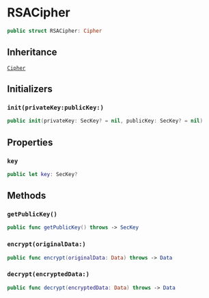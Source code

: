 # RSACipher

``` swift
public struct RSACipher: Cipher 
```

## Inheritance

[`Cipher`](./Cipher)

## Initializers

### `init(privateKey:publicKey:)`

``` swift
public init(privateKey: SecKey? = nil, publicKey: SecKey? = nil) 
```

## Properties

### `key`

``` swift
public let key: SecKey?
```

## Methods

### `getPublicKey()`

``` swift
public func getPublicKey() throws -> SecKey 
```

### `encrypt(originalData:)`

``` swift
public func encrypt(originalData: Data) throws -> Data 
```

### `decrypt(encryptedData:)`

``` swift
public func decrypt(encryptedData: Data) throws -> Data 
```

